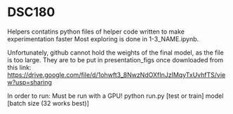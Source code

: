 # DSC180
Helpers contatins python files of helper code written to make experimentation faster
Most exploring is done in 1-3_NAME.ipynb.

Unfortunately, github cannot hold the weights of the final model, as the file is too large. They are to be put in presentation_figs once downloaded from this link: 
https://drive.google.com/file/d/1ohwft3_8NwzNdOXfInJzIMqyTxUvhfTS/view?usp=sharing

In order to run:
Must be run with a GPU!
python run.py [test or train] model [batch size (32 works best)]
